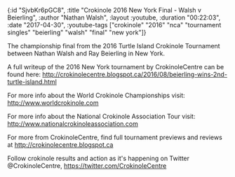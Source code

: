 {:id "SjvbKr6pGC8",
 :title "Crokinole 2016 New York Final - Walsh v Beierling",
 :author "Nathan Walsh",
 :layout :youtube,
 :duration "00:22:03",
 :date "2017-04-30",
 :youtube-tags
 ["crokinole"
  "2016"
  "nca"
  "tournament singles"
  "beierling"
  "walsh"
  "final"
  "new york"]}


The championship final from the 2016 Turtle Island Crokinole Tournament between Nathan Walsh and Ray Beierling in New York.

A full writeup of the 2016 New York tournament by CrokinoleCentre can be found here: http://crokinolecentre.blogspot.ca/2016/08/beierling-wins-2nd-turtle-island.html

For more info about the World Crokinole Championships visit: http://www.worldcrokinole.com

For more info about the National Crokinole Association Tour visit: http://www.nationalcrokinoleassociation.com

For more from CrokinoleCentre, find full tournament previews and reviews at http://crokinolecentre.blogspot.ca

Follow crokinole results and action as it's happening on Twitter @CrokinoleCentre, https://twitter.com/CrokinoleCentre

